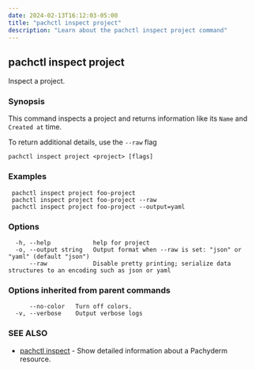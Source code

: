 ```yaml
---
date: 2024-02-13T16:12:03-05:00
title: "pachctl inspect project"
description: "Learn about the pachctl inspect project command"
---
```


## pachctl inspect project

Inspect a project.

### Synopsis

This command inspects a project and returns information like its `Name` and `Created at` time. 

 To return additional details, use the `--raw` flag 


```
pachctl inspect project <project> [flags]
```

### Examples

```
 pachctl inspect project foo-project 
 pachctl inspect project foo-project --raw 
 pachctl inspect project foo-project --output=yaml 

```

### Options

```
  -h, --help            help for project
  -o, --output string   Output format when --raw is set: "json" or "yaml" (default "json")
      --raw             Disable pretty printing; serialize data structures to an encoding such as json or yaml
```

### Options inherited from parent commands

```
      --no-color   Turn off colors.
  -v, --verbose    Output verbose logs
```

### SEE ALSO

* [pachctl inspect](../pachctl_inspect)	 - Show detailed information about a Pachyderm resource.

